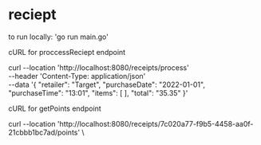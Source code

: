 # reciept

to run locally: 'go run main.go'

cURL for proccessReciept endpoint

curl --location 'http://localhost:8080/receipts/process' \
--header 'Content-Type: application/json' \
--data '{
  "retailer": "Target",
  "purchaseDate": "2022-01-01",
  "purchaseTime": "13:01",
  "items": [
  ],
  "total": "35.35"
}'


cURL for getPoints endpoint

curl --location 'http://localhost:8080/receipts/7c020a77-f9b5-4458-aa0f-21cbbb1bc7ad/points' \

